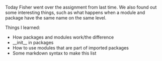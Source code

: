 Today Fisher went over the assignment from last time. We also found out some interesting things, such as what happens when a module and package have the same name on the same level.

Things I learned:
- How packages and modules work/the difference
- \_\_init\_\_ in packages
- How to use modules that are part of imported packages
- Some markdown syntax to make this list